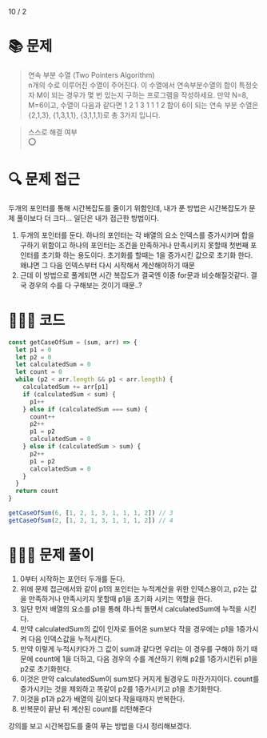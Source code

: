 10 / 2

# 📚 문제

> 연속 부분 수열 (Two Pointers Algorithm) <br/>
> n개의 수로 이루어진 수열이 주어진다. 이 수열에서 연속부분수열의 합이 특정숫자 M이 되는 경우가 몇 번 있는지 구하는 프로그램을 작성하세요. 만약 N=8, M=6이고, 수열이 다음과 같다면 1 2 1 3 1 1 1 2 합이 6이 되는 연속 부분 수열은 {2,1,3}, {1,3,1,1}, {3,1,1,1}로 총 3가지 입니다.

> 스스로 해결 여부 <br />
> ⭕️

# 🔍 문제 접근

두개의 포인터를 통해 시간복잡도를 줄이기 위함인데, 내가 푼 방법은 시간복잡도가 문제 풀이보다 더 크다... 일단은 내가 접근한 방법이다.

1. 두개의 포인터를 둔다. 하나의 포인터는 각 배열의 요소 인덱스를 증가시키며 합을 구하기 위함이고 하나의 포인터는 조건을 만족하거나 만족시키지 못할때 첫번째 포인터를 초기화 하는 용도이다. 초기화를 할때는 1을 증가시킨 값으로 초기화 한다. 왜냐면 그 다음 인덱스부터 다시 시작해서 계산해야하기 때문
2. 근데 이 방법으로 풀게되면 시간 복잡도가 결국엔 이중 for문과 비슷해질것같다. 결국 경우의 수를 다 구해보는 것이기 때문..?

# 👩🏻‍💻 코드

```javascript
const getCaseOfSum = (sum, arr) => {
  let p1 = 0
  let p2 = 0
  let calculatedSum = 0
  let count = 0
  while (p2 < arr.length && p1 < arr.length) {
    calculatedSum += arr[p1]
    if (calculatedSum < sum) {
      p1++
    } else if (calculatedSum === sum) {
      count++
      p2++
      p1 = p2
      calculatedSum = 0
    } else if (calculatedSum > sum) {
      p2++
      p1 = p2
      calculatedSum = 0
    }
  }
  return count
}

getCaseOfSum(6, [1, 2, 1, 3, 1, 1, 1, 2]) // 3
getCaseOfSum(2, [1, 2, 1, 3, 1, 1, 1, 2]) // 4
```

# 🕵🏻‍♀️ 문제 풀이

1. 0부터 시작하는 포인터 두개를 둔다.
2. 위에 문제 접근에서와 같이 p1의 포인터는 누적계산을 위한 인덱스용이고, p2는 값을 만족하거나 만족시키지 못할때 p1을 초기화 시키는 역할을 한다.
3. 일단 먼저 배열의 요소를 p1을 통해 하나씩 돌면서 calculatedSum에 누적을 시킨다.
4. 만약 calculatedSum의 값이 인자로 들어온 sum보다 작을 경우에는 p1을 1증가시켜 다음 인덱스값을 누적시킨다.
5. 만약 이렇게 누적시키다가 그 값이 sum과 같다면 우리는 이 경우를 구해야 하기 때문에 count에 1을 더하고, 다음 경우의 수를 계산하기 위해 p2를 1증가시킨뒤 p1을 p2로 초기화한다.
6. 이것은 만약 calculatedSum이 sum보다 커지게 될경우도 마찬가지이다. count를 증가시키는 것을 제외하고 똑같이 p2를 1증가시키고 p1을 초기화한다.
7. 이것을 p1과 p2가 배열의 길이보다 작을때까지 반복한다.
8. 반복문이 끝난 뒤 계산된 count를 리턴해준다

강의를 보고 시간복잡도를 줄여 푸는 방법을 다시 정리해보겠다.

